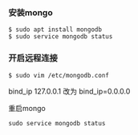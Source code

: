 ### 安装mongo

```
$ sudo apt install mongodb
$ sudo service mongodb status
```

### 开启远程连接

```
$ sudo vim /etc/mongodb.conf
```

bind_ip 127.0.0.1 改为 bind_ip=0.0.0.0

重启mongo

```
sudo service mongodb status
```

